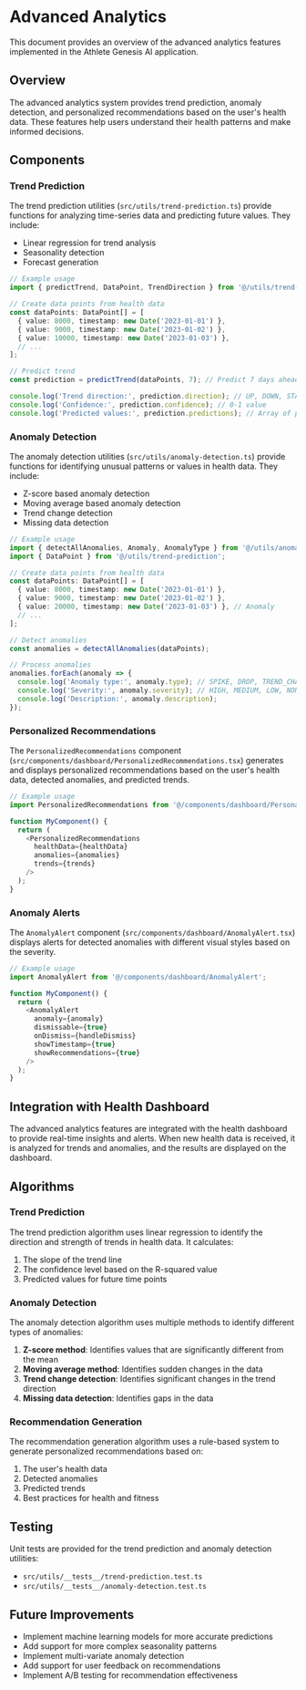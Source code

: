 # Advanced Analytics

This document provides an overview of the advanced analytics features implemented in the Athlete Genesis AI application.

## Overview

The advanced analytics system provides trend prediction, anomaly detection, and personalized recommendations based on the user's health data. These features help users understand their health patterns and make informed decisions.

## Components

### Trend Prediction

The trend prediction utilities (`src/utils/trend-prediction.ts`) provide functions for analyzing time-series data and predicting future values. They include:

- Linear regression for trend analysis
- Seasonality detection
- Forecast generation

```typescript
// Example usage
import { predictTrend, DataPoint, TrendDirection } from '@/utils/trend-prediction';

// Create data points from health data
const dataPoints: DataPoint[] = [
  { value: 8000, timestamp: new Date('2023-01-01') },
  { value: 9000, timestamp: new Date('2023-01-02') },
  { value: 10000, timestamp: new Date('2023-01-03') },
  // ...
];

// Predict trend
const prediction = predictTrend(dataPoints, 7); // Predict 7 days ahead

console.log('Trend direction:', prediction.direction); // UP, DOWN, STABLE, or FLUCTUATING
console.log('Confidence:', prediction.confidence); // 0-1 value
console.log('Predicted values:', prediction.predictions); // Array of predicted values
```

### Anomaly Detection

The anomaly detection utilities (`src/utils/anomaly-detection.ts`) provide functions for identifying unusual patterns or values in health data. They include:

- Z-score based anomaly detection
- Moving average based anomaly detection
- Trend change detection
- Missing data detection

```typescript
// Example usage
import { detectAllAnomalies, Anomaly, AnomalyType } from '@/utils/anomaly-detection';
import { DataPoint } from '@/utils/trend-prediction';

// Create data points from health data
const dataPoints: DataPoint[] = [
  { value: 8000, timestamp: new Date('2023-01-01') },
  { value: 9000, timestamp: new Date('2023-01-02') },
  { value: 20000, timestamp: new Date('2023-01-03') }, // Anomaly
  // ...
];

// Detect anomalies
const anomalies = detectAllAnomalies(dataPoints);

// Process anomalies
anomalies.forEach(anomaly => {
  console.log('Anomaly type:', anomaly.type); // SPIKE, DROP, TREND_CHANGE, etc.
  console.log('Severity:', anomaly.severity); // HIGH, MEDIUM, LOW, NONE
  console.log('Description:', anomaly.description);
});
```

### Personalized Recommendations

The `PersonalizedRecommendations` component (`src/components/dashboard/PersonalizedRecommendations.tsx`) generates and displays personalized recommendations based on the user's health data, detected anomalies, and predicted trends.

```typescript
// Example usage
import PersonalizedRecommendations from '@/components/dashboard/PersonalizedRecommendations';

function MyComponent() {
  return (
    <PersonalizedRecommendations 
      healthData={healthData}
      anomalies={anomalies}
      trends={trends}
    />
  );
}
```

### Anomaly Alerts

The `AnomalyAlert` component (`src/components/dashboard/AnomalyAlert.tsx`) displays alerts for detected anomalies with different visual styles based on the severity.

```typescript
// Example usage
import AnomalyAlert from '@/components/dashboard/AnomalyAlert';

function MyComponent() {
  return (
    <AnomalyAlert 
      anomaly={anomaly}
      dismissable={true}
      onDismiss={handleDismiss}
      showTimestamp={true}
      showRecommendations={true}
    />
  );
}
```

## Integration with Health Dashboard

The advanced analytics features are integrated with the health dashboard to provide real-time insights and alerts. When new health data is received, it is analyzed for trends and anomalies, and the results are displayed on the dashboard.

## Algorithms

### Trend Prediction

The trend prediction algorithm uses linear regression to identify the direction and strength of trends in health data. It calculates:

1. The slope of the trend line
2. The confidence level based on the R-squared value
3. Predicted values for future time points

### Anomaly Detection

The anomaly detection algorithm uses multiple methods to identify different types of anomalies:

1. **Z-score method**: Identifies values that are significantly different from the mean
2. **Moving average method**: Identifies sudden changes in the data
3. **Trend change detection**: Identifies significant changes in the trend direction
4. **Missing data detection**: Identifies gaps in the data

### Recommendation Generation

The recommendation generation algorithm uses a rule-based system to generate personalized recommendations based on:

1. The user's health data
2. Detected anomalies
3. Predicted trends
4. Best practices for health and fitness

## Testing

Unit tests are provided for the trend prediction and anomaly detection utilities:

- `src/utils/__tests__/trend-prediction.test.ts`
- `src/utils/__tests__/anomaly-detection.test.ts`

## Future Improvements

- Implement machine learning models for more accurate predictions
- Add support for more complex seasonality patterns
- Implement multi-variate anomaly detection
- Add support for user feedback on recommendations
- Implement A/B testing for recommendation effectiveness
